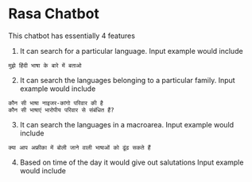 # Rasa Chatbot
This chatbot has essentially 4 features 

1. It can search for a particular language. Input example would include
```
मुझे हिंदी भाषा के बारे में बताओ

```

2. It can search the languages belonging to a particular family. Input example would include
```
कौन सी भाषा नाइजर-कांगो परिवार की है
कौन सी भाषाएं भारोपीय परिवार से संबंधित हैं?
```

3. It can search the languages in a macroarea. Input example would include
```
क्या आप अफ्रीका में बोली जाने वाली भाषाओं को ढूंढ सकते हैं
```

4. Based on time of the day it would give out salutations
   Input example would include
